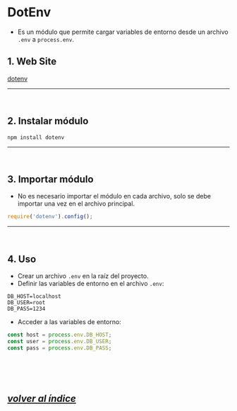 # DotEnv
- Es un módulo que permite cargar variables de entorno desde un archivo `.env` a `process.env`.

## 1. Web Site
[dotenv](https://www.npmjs.com/package/dotenv)

---
<br>

## 2. Instalar módulo
`npm install dotenv`

---
<br>

## 3. Importar módulo
- No es necesario importar el módulo en cada archivo, solo se debe importar una vez en el archivo principal.
```javascript
require('dotenv').config();
```
---
<br>

## 4. Uso
- Crear un archivo `.env` en la raíz del proyecto.
- Definir las variables de entorno en el archivo `.env`:
```env
DB_HOST=localhost
DB_USER=root
DB_PASS=1234
```
- Acceder a las variables de entorno:
  
```javascript
const host = process.env.DB_HOST;
const user = process.env.DB_USER;
const pass = process.env.DB_PASS;
```
    
<br><br><br>

## *[volver al índice](../../index.md)*